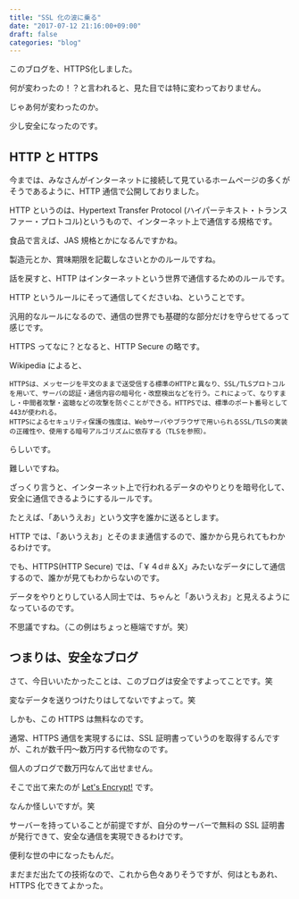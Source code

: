 ```yaml
---
title: "SSL 化の波に乗る"
date: "2017-07-12 21:16:00+09:00"
draft: false
categories: "blog"
---
```

このブログを、HTTPS化しました。

何が変わったの！？と言われると、見た目では特に変わっておりません。

じゃあ何が変わったのか。

少し安全になったのです。

<h2>HTTP と HTTPS</h2>

今までは、みなさんがインターネットに接続して見ているホームページの多くがそうであるように、HTTP 通信で公開しておりました。

HTTP というのは、Hypertext Transfer Protocol (ハイパーテキスト・トランスファー・プロトコル)というもので、インターネット上で通信する規格です。

食品で言えば、JAS 規格とかになるんですかね。

製造元とか、賞味期限を記載しなさいとかのルールですね。

話を戻すと、HTTP はインターネットという世界で通信するためのルールです。

HTTP というルールにそって通信してくださいね、ということです。

汎用的なルールになるので、通信の世界でも基礎的な部分だけを守らせてるって感じです。

HTTPS ってなに？となると、HTTP Secure の略です。

Wikipedia によると、

<code>HTTPSは、メッセージを平文のままで送受信する標準のHTTPと異なり、SSL/TLSプロトコルを用いて、サーバの認証・通信内容の暗号化・改竄検出などを行う。これによって、なりすまし・中間者攻撃・盗聴などの攻撃を防ぐことができる。HTTPSでは、標準のポート番号として443が使われる。
HTTPSによるセキュリティ保護の強度は、Webサーバやブラウザで用いられるSSL/TLSの実装の正確性や、使用する暗号アルゴリズムに依存する（TLSを参照）。</code>

らしいです。

難しいですね。

ざっくり言うと、インターネット上で行われるデータのやりとりを暗号化して、安全に通信できるようにするルールです。

たとえば、「あいうえお」という文字を誰かに送るとします。

HTTP では、「あいうえお」とそのまま通信するので、誰かから見られてもわかるわけです。

でも、HTTPS(HTTP Secure) では、「￥４d＃＆X」みたいなデータにして通信するので、誰かが見てもわからないのです。

データをやりとりしている人同士では、ちゃんと「あいうえお」と見えるようになっているのです。

不思議ですね。（この例はちょっと極端ですが。笑）

<h2>つまりは、安全なブログ</h2>

さて、今日いいたかったことは、このブログは安全ですよってことです。笑

変なデータを送りつけたりはしてないですよって。笑

しかも、この HTTPS は無料なのです。

通常、HTTPS 通信を実現するには、SSL 証明書っていうのを取得するんですが、これが数千円〜数万円する代物なのです。

個人のブログで数万円なんて出せません。

そこで出て来たのが <a href="https://letsencrypt.org/" target="_blank" rel="noopener noreferrer">Let's Encrypt!</a> です。

なんか怪しいですが。笑

サーバーを持っていることが前提ですが、自分のサーバーで無料の SSL 証明書が発行できて、安全な通信を実現できるわけです。

便利な世の中になったもんだ。

まだまだ出たての技術なので、これから色々ありそうですが、何はともあれ、HTTPS 化できてよかった。
